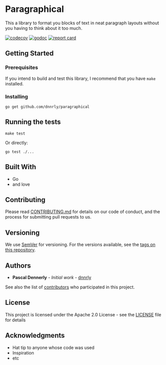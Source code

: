 # Paragraphical

This a library to format you blocks of text in neat paragraph layouts without you having to think about it too much.

[![codecov](https://codecov.io/gh/dnnrly/paragraphical/branch/master/graph/badge.svg?token=I4PM1CJZ4G)](https://codecov.io/gh/dnnrly/paragraphical)
[![godoc](https://godoc.org/github.com/dnnrly/paragraphical?status.svg)](http://godoc.org/github.com/dnnrly/paragraphical)
[![report card](https://goreportcard.com/badge/github.com/dnnrly/paragraphical)](https://goreportcard.com/report/github.com/dnnrly/paragraphical)

## Getting Started

### Prerequisites

If you intend to build and test this library, I recommend that you have `make` installed.

### Installing


```
go get github.com/dnnrly/paragraphical
```


## Running the tests

```
make test
```

Or directly:
```
go test ./...
```


## Built With

* Go
* and love

## Contributing

Please read [CONTRIBUTING.md](CONTRIBUTING.md) for details on our code of conduct, and the process for submitting pull requests to us.

## Versioning

We use [SemVer](http://semver.org/) for versioning. For the versions available, see the [tags on this repository](https://github.com/dnnrly/paragraphical/tags). 

## Authors

* **Pascal Dennerly** - *Initial work* - [dnnrly](https://github.com/dnnrly)

See also the list of [contributors](https://github.com/dnnrly/paragraphical/contributors) who participated in this project.

## License

This project is licensed under the Apache 2.0 License - see the [LICENSE](LICENSE) file for details

## Acknowledgments

* Hat tip to anyone whose code was used
* Inspiration
* etc


